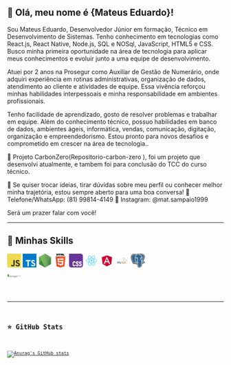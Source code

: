 
## 💜 Olá, meu nome é {Mateus Eduardo}!

Sou Mateus Eduardo, Desenvolvedor Júnior em formação, Técnico em Desenvolvimento de Sistemas. Tenho conhecimento em tecnologias como React.js, React Native, Node.js, SQL e NOSql, JavaScript, HTML5 e CSS. Busco minha primeira oportunidade na área de tecnologia para aplicar meus conhecimentos e evoluir junto a uma equipe de desenvolvimento.

Atuei por 2 anos na Prosegur como Auxiliar de Gestão de Numerário, onde adquiri experiência em rotinas administrativas, organização de dados, atendimento ao cliente e atividades de equipe. Essa vivência reforçou minhas habilidades interpessoais e minha responsabilidade em ambientes profissionais.

Tenho facilidade de aprendizado, gosto de resolver problemas e trabalhar em equipe. Além do conhecimento técnico, possuo habilidades em banco de dados, ambientes ágeis, informática, vendas, comunicação, digitação, organização e empreendedorismo. Estou pronto para novos desafios e comprometido em crescer na área de tecnologia..

🔭 Projeto CarbonZero(Repositorio-carbon-zero ), foi um projeto que desenvolvi atualmente, e tambem foi para conclusão do TCC do curso técnico.

💬 Se quiser trocar ideias, tirar dúvidas sobre meu perfil ou conhecer melhor minha trajetória, estou sempre aberto para uma boa conversa!
📱 Telefone/WhatsApp: (81) 99814-4149
📸 Instagram: @mat.sampaio1999

Será um prazer falar com você!

---

## 🚀 Minhas Skills

<code><img height="32" src="https://raw.githubusercontent.com/github/explore/80688e429a7d4ef2fca1e82350fe8e3517d3494d/topics/javascript/javascript.png" alt="Javascript"/></code>
<code><img height="32" src="https://raw.githubusercontent.com/github/explore/80688e429a7d4ef2fca1e82350fe8e3517d3494d/topics/typescript/typescript.png" alt="Typescript"/></code>
<code><img height="32" src="https://raw.githubusercontent.com/github/explore/80688e429a7d4ef2fca1e82350fe8e3517d3494d/topics/nodejs/nodejs.png" alt="Nodejs"/></code>
<code><img height="32" src="https://raw.githubusercontent.com/github/explore/80688e429a7d4ef2fca1e82350fe8e3517d3494d/topics/html/html.png" alt="HTML5"/></code>
<code><img height="32" src="https://raw.githubusercontent.com/github/explore/80688e429a7d4ef2fca1e82350fe8e3517d3494d/topics/css/css.png" alt="CSS"/></code>
<code><img height="32" src="https://raw.githubusercontent.com/github/explore/80688e429a7d4ef2fca1e82350fe8e3517d3494d/topics/react/react.png" alt="React"/></code>
<code><img height="32" src="https://raw.githubusercontent.com/github/explore/80688e429a7d4ef2fca1e82350fe8e3517d3494d/topics/angular/angular.png" alt="Angular"/></code>
<code><img height="32" src="https://raw.githubusercontent.com/github/explore/80688e429a7d4ef2fca1e82350fe8e3517d3494d/topics/mysql/mysql.png" alt="MySQL"/></code>
<code><img height="32" src="https://raw.githubusercontent.com/github/explore/80688e429a7d4ef2fca1e82350fe8e3517d3494d/topics/postgresql/postgresql.png" alt="PostegreSQL"/><code>
<code><img height="32" src="https://raw.githubusercontent.com/github/explore/80688e429a7d4ef2fca1e82350fe8e3517d3494d/topics/mongodb/mongodb.png" alt="MongoDB"/></code>

---

## ⭐ GitHub Stats

[![Anurag's GitHub stats](https://github-readme-stats.vercel.app/api?username=MTSampa-io1999)](https://github.com/MTSampa-io1999/github-readme-stats)

